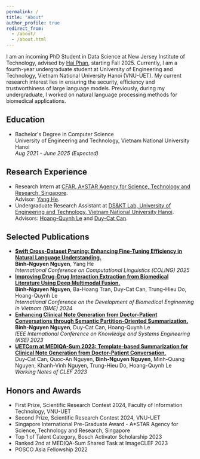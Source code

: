 ```yaml
---
permalink: /
title: "About"
author_profile: true
redirect_from: 
  - /about/
  - /about.html
---
```


I am an incoming PhD Student in Data Science at New Jersey Institute of Technology, advised by <a href="https://sites.google.com/site/ihaiphan/">Hai Phan</a>, starting Fall 2025. Currently, I am a fourth-year undergraduate student at University of Engineering and Technology, Vietnam National University Hanoi (VNU-UET). My current research interest lies in ensuring the security, efficiency and trustworthiness of large language models. Previously, during my undergraduate, I worked on natural language processing methods for biomedical applications.

Education
-----
+ Bachelor's Degree in Computer Science <br>
University of Engineering and Technology, Vietnam National University Hanoi <br>
_Aug 2021 - June 2025 (Expected)_

Research Experience
-----
+ Research Intern at <a href="https://www.a-star.edu.sg/cfar">CFAR, A*STAR Agency for Science, Technology and Research, Singapore</a>. <br>
Advisor: <a href="https://he-y.github.io/">Yang He</a>.
+ Undergraduate Research Assistant at <a href="https://www.fit.uet.vnu.edu.vn/en/knowledge-technology-and-data-science-laboratory/">DS&KT Lab, University of Engineering and Technology, Vietnam National University Hanoi</a>. <br>
Advisors: <a href="https://scholar.google.com/citations?user=LBYOZ00AAAAJ">Hoang-Quynh Le</a> and <a href="https://scholar.google.com/citations?user=3mZclRIAAAAJ">Duy-Cat Can</a>.

Selected Publications
-----
+ <a href="https://aclanthology.org/2025.coling-main.49/">**Swift Cross-Dataset Pruning: Enhancing Fine-Tuning Efficiency in Natural Language Understanding.**</a> <br>
**Binh-Nguyen Nguyen**, Yang He <br>
_International Conference on Computational Linguistics (COLING) 2025_
+ <a href="https://link.springer.com/chapter/10.1007/978-3-031-90194-2_36">**Improving Drug-Drug Interaction Extraction from Biomedical Literature Using Deep Multimodal Fusion.**</a> <br>
**Binh-Nguyen Nguyen**, Ba-Hoang Tran, Duy-Cat Can, Trung-Hieu Do, Hoang-Quynh Le <br>
_International Conference on the Development of Biomedical Engineering in Vietnam (BME) 2024_
+ <a href="[https://ieeexplore.ieee.org/document/10299512">**Enhancing Clinical Note Generation from Doctor-Patient Conversations through Semantic Partition-Oriented Summarization.**</a> <br>
**Binh-Nguyen Nguyen**, Duy-Cat Can, Hoang-Quynh Le <br>
_IEEE International Conference on Knowledge and Systems Engineering (KSE) 2023_
+ <a href="https://ceur-ws.org/Vol-3497/paper-117.pdf">**UETCorn at MEDIQA-Sum 2023: Template-based Summarization for Clinical Note Generation from Doctor-Patient Conversation.**</a> <br>
Duy-Cat Can, Quoc-An Nguyen, **Binh-Nguyen Nguyen**, Minh-Quang Nguyen, Khanh-Vinh Nguyen, Trung-Hieu Do, Hoang-Quynh Le <br>
_Working Notes of CLEF 2023_

Honors and Awards
-----
+ First Prize, Scientific Research Contest 2024, Faculty of Information Technology, VNU-UET
+ Second Prize, Scientific Research Contest 2024, VNU-UET
+ Singapore International Pre-Graduate Award - A*STAR Agency for Science, Technology and Research, Singapore
+ Top 1 of Talent Category, Bosch Activator Scholarship 2023
+ Ranked 2nd at MEDIQA-Sum Shared Task at ImageCLEF 2023
+ POSCO Asia Fellowship 2022

